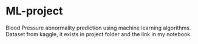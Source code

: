 # ML-project
Blood Pressure abnormality prediction using machine learning algorithms.
Dataset from kaggle, it exists in project folder and the link in my notebook.
